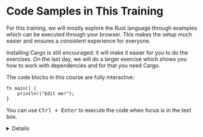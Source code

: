 # Code Samples in This Training

For this training, we will mostly explore the Rust language through examples
which can be executed through your browser. This makes the setup much easier and
ensures a consistent experience for everyone.

Installing Cargo is still encouraged: it will make it easier for you to do the
exercises. On the last day, we will do a larger exercise which shows you how to
work with dependencies and for that you need Cargo.

The code blocks in this course are fully interactive:

```rust,editable
fn main() {
    println!("Edit me!");
}
```

You can use <kbd>Ctrl + Enter</kbd> to execute the code when focus is in the
text box.

<details>

Most code samples are editable like shown above. A few code samples
are not editable for various reasons:

* The embedded playgrounds cannot execute unit tests. Copy-paste the
  code and open it in the real Playground to demonstrate unit tests.

* The embedded playgrounds lose their state the moment you navigate
  away from the page! This is the reason that the students should
  solve the exercises using a local Rust installation or via the
  Playground.

</details>
